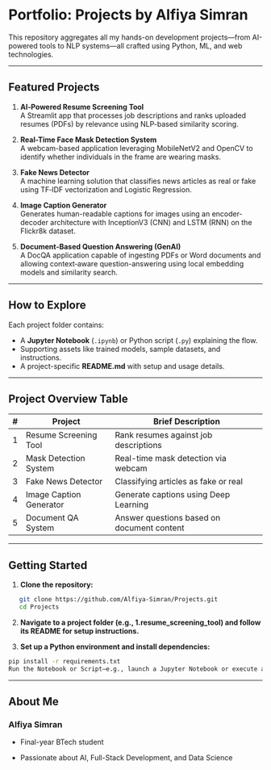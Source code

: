 #  Portfolio: Projects by Alfiya Simran

This repository aggregates all my hands-on development projects—from AI-powered tools to NLP systems—all crafted using Python, ML, and web technologies.

---

##  Featured Projects

1. **AI‑Powered Resume Screening Tool**  
   A Streamlit app that processes job descriptions and ranks uploaded resumes (PDFs) by relevance using NLP-based similarity scoring.

2. **Real-Time Face Mask Detection System**  
   A webcam-based application leveraging MobileNetV2 and OpenCV to identify whether individuals in the frame are wearing masks.

3. **Fake News Detector**  
   A machine learning solution that classifies news articles as real or fake using TF‑IDF vectorization and Logistic Regression.

4. **Image Caption Generator**  
   Generates human-readable captions for images using an encoder-decoder architecture with InceptionV3 (CNN) and LSTM (RNN) on the Flickr8k dataset.

5. **Document-Based Question Answering (GenAI)**  
   A DocQA application capable of ingesting PDFs or Word documents and allowing context‑aware question-answering using local embedding models and similarity search.

---

##  How to Explore

Each project folder contains:

- A **Jupyter Notebook** (`.ipynb`) or Python script (`.py`) explaining the flow.
- Supporting assets like trained models, sample datasets, and instructions.
- A project-specific **README.md** with setup and usage details.

---

##  Project Overview Table

| # | Project                       | Brief Description                                     |
|---|-------------------------------|------------------------------------------------------|
| 1 | Resume Screening Tool         | Rank resumes against job descriptions                |
| 2 | Mask Detection System         | Real-time mask detection via webcam                  |
| 3 | Fake News Detector            | Classifying articles as fake or real                 |
| 4 | Image Caption Generator       | Generate captions using Deep Learning                |
| 5 | Document QA System            | Answer questions based on document content           |

---

##  Getting Started

1. **Clone the repository:**
```bash
   git clone https://github.com/Alfiya-Simran/Projects.git
   cd Projects
```
2. **Navigate to a project folder (e.g., 1.resume_screening_tool) and follow its README for setup instructions.**

3. **Set up a Python environment and install dependencies:**
```bash
pip install -r requirements.txt
Run the Notebook or Script—e.g., launch a Jupyter Notebook or execute a .py file.
```

---

## About Me
### Alfiya Simran

- Final-year BTech student

- Passionate about AI, Full-Stack Development, and Data Science

